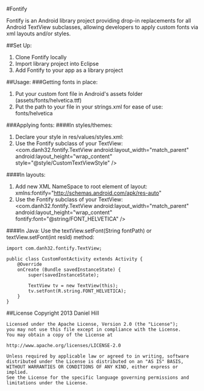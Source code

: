 #Fontify

Fontify is an Android library project providing drop-in replacements for all Android TextView subclasses, allowing developers to apply custom fonts via xml layouts and/or styles.

##Set Up:
1) Clone Fontify locally  
2) Import library project into Eclipse  
3) Add Fontify to your app as a library project  

##Usage:
###Getting fonts in place:
1) Put your custom font file in Android's assets folder (assets/fonts/helvetica.ttf)  
2) Put the path to your file in your strings.xml for ease of use:  
	<string name="FONT_HELVETICA">fonts/helvetica</string>

###Applying fonts:
####In styles/themes:
1) Declare your style in res/values/styles.xml:  
    <style name="CustomTextViewStyle">
        <item name="font">@string/FONT_HELVETICA</item>
    </style>
2) Use the Fontify subclass of your TextView:  
	<com.danh32.fontify.TextView 
	    android:layout_width="match_parent"
		android:layout_height="wrap_content"
		style="@style/CustomTextViewStyle" />

####In layouts:  
1) Add new XML NameSpace to root element of layout:  
    xmlns:fontify="http://schemas.android.com/apk/res-auto"  
2) Use the Fontify subclass of your TextView:  
	<com.danh32.fontify.TextView 
	    android:layout_width="match_parent"
		android:layout_height="wrap_content"
		fontify:font="@string/FONT_HELVETICA" />
		
####In Java:
Use the textView.setFont(String fontPath) or textView.setFont(int resId) method:  

	import com.danh32.fontify.TextView;

	public class CustomFontActivity extends Activity {
		@Override
		onCreate (Bundle savedInstanceState) {
			super(savedInstanceState);
		
			TextView tv = new TextView(this);
			tv.setFont(R.string.FONT_HELVETICA);
		}	
	}

##License
	Copyright 2013 Daniel Hill

	Licensed under the Apache License, Version 2.0 (the "License");
	you may not use this file except in compliance with the License.
	You may obtain a copy of the License at

	http://www.apache.org/licenses/LICENSE-2.0

	Unless required by applicable law or agreed to in writing, software
	distributed under the License is distributed on an "AS IS" BASIS,
	WITHOUT WARRANTIES OR CONDITIONS OF ANY KIND, either express or implied.
	See the License for the specific language governing permissions and
	limitations under the License.